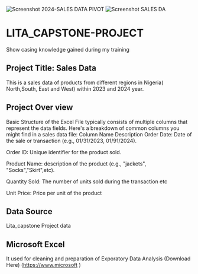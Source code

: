 ![Screenshot 2024-SALES DATA PIVOT](https://github.com/user-attachments/assets/61fff321-a489-42cd-9ade-799a9937218c)
![Screenshot SALES DA](https://github.com/user-attachments/assets/b57bd50c-775b-477f-ba39-13a7d3b67cf5)
# LITA_CAPSTONE-PROJECT
Show casing knowledge gained during my training  

## Project Title: Sales Data
This is a sales data of products from different regions in Nigeria( North,South, East and West) within 2023 and 2024 year.

## Project Over view
Basic Structure of the Excel File
typically consists of multiple columns that represent the data fields. 
Here's a breakdown of common columns you might find in a sales data file:
Column Name	Description
Order Date:	Date of the sale or transaction (e.g., 01/31/2023, 01/91/2024).

Order ID:	Unique identifier for the product sold.

Product Name: description of the product (e.g., "jackets", "Socks","Skirt",etc).

Quantity Sold:	The number of units  sold during the transaction etc


Unit Price:	Price per unit of the product

## Data Source
Lita_capstone Project data

## Microsoft Excel
It used for cleaning and preparation of Exporatory Data Analysis
(Download Here) (https://www.microsoft )
